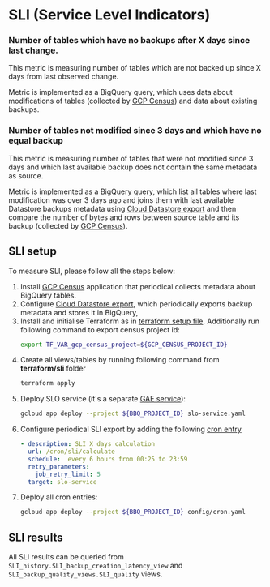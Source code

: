 # SLI (Service Level Indicators)


### Number of tables which have no backups after X days since last change.  

This metric is measuring number of tables which are not backed up since X days from last observed change. 

Metric is implemented as a BigQuery query, which uses data about modifications of tables (collected by [GCP Census](https://github.com/ocadotechnology/gcp-census)) and data about existing backups. 

### Number of tables not modified since 3 days and which have no equal backup

This metric is measuring number of tables that were not modified since 3 days and which last available backup does not contain the same metadata as source.

Metric is implemented as a BigQuery query, which list all tables where last modification was over 3 days ago and joins them with last available Datastore backups metadata using [Cloud Datastore export](./SETUP.md#cloud-datastore-export) and then compare the number of bytes and rows between source table and its backup (collected by [GCP Census](https://github.com/ocadotechnology/gcp-census)). 

## SLI setup

To measure SLI, please follow all the steps below:
1. Install [GCP Census](https://github.com/ocadotechnology/gcp-census) application that periodical collects metadata about BigQuery tables. 
1. Configure [Cloud Datastore export](./SETUP.md#cloud-datastore-export), 
which periodically exports backup metadata and stores it in BigQuery,
1. Install and initialise Terraform as in [terraform setup file](TERRAFORM_SETUP.md).
Additionally run following command to export census project id:
   ```bash
   export TF_VAR_gcp_census_project=${GCP_CENSUS_PROJECT_ID}
   ```
1. Create all views/tables by running following command from **terraform/sli** folder
   ```bash
   terraform apply
   ```
1. Deploy SLO service (it's a separate [GAE service](https://cloud.google.com/appengine/docs/standard/python/an-overview-of-app-engine#services)):
      ```bash
      gcloud app deploy --project ${BBQ_PROJECT_ID} slo-service.yaml
      ```
1. Configure periodical SLI export by adding the following [cron entry](./config/cron.yaml)
      ```yaml
      - description: SLI X days calculation
        url: /cron/sli/calculate
        schedule:  every 6 hours from 00:25 to 23:59
        retry_parameters:
          job_retry_limit: 5
        target: slo-service
      ```
1. Deploy all cron entries:
      ```bash
      gcloud app deploy --project ${BBQ_PROJECT_ID} config/cron.yaml
      ```

## SLI results

All SLI results can be queried from ``SLI_history.SLI_backup_creation_latency_view`` and ``SLI_backup_quality_views.SLI_quality`` views.